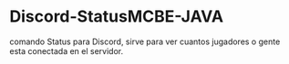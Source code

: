 # Discord-StatusMCBE-JAVA
comando Status para Discord, sirve para ver cuantos jugadores o gente esta conectada en el servidor.
